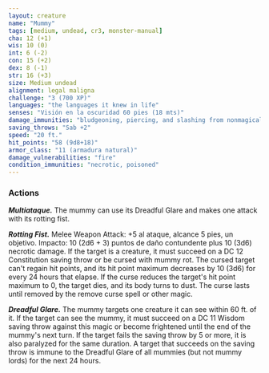 ```yaml
---
layout: creature
name: "Mummy"
tags: [medium, undead, cr3, monster-manual]
cha: 12 (+1)
wis: 10 (0)
int: 6 (-2)
con: 15 (+2)
dex: 8 (-1)
str: 16 (+3)
size: Medium undead
alignment: legal maligna
challenge: "3 (700 XP)"
languages: "the languages it knew in life"
senses: "Visión en la oscuridad 60 pies (18 mts)"
damage_immunities: "bludgeoning, piercing, and slashing from nonmagical weapons"
saving_throws: "Sab +2"
speed: "20 ft."
hit_points: "58 (9d8+18)"
armor_class: "11 (armadura natural)"
damage_vulnerabilities: "fire"
condition_immunities: "necrotic, poisoned"
---
```


### Actions

***Multiataque.*** The mummy can use its Dreadful Glare and makes one attack with its rotting fist.

***Rotting Fist.*** Melee Weapon Attack: +5 al ataque, alcance 5 pies, un objetivo. Impacto: 10 (2d6 + 3) puntos de daño contundente plus 10 (3d6) necrotic damage. If the target is a creature, it must succeed on a DC 12 Constitution saving throw or be cursed with mummy rot. The cursed target can't regain hit points, and its hit point maximum decreases by 10 (3d6) for every 24 hours that elapse. If the curse reduces the target's hit point maximum to 0, the target dies, and its body turns to dust. The curse lasts until removed by the remove curse spell or other magic.

***Dreadful Glare.*** The mummy targets one creature it can see within 60 ft. of it. If the target can see the mummy, it must succeed on a DC 11 Wisdom saving throw against this magic or become frightened until the end of the mummy's next turn. If the target fails the saving throw by 5 or more, it is also paralyzed for the same duration. A target that succeeds on the saving throw is immune to the Dreadful Glare of all mummies (but not mummy lords) for the next 24 hours.